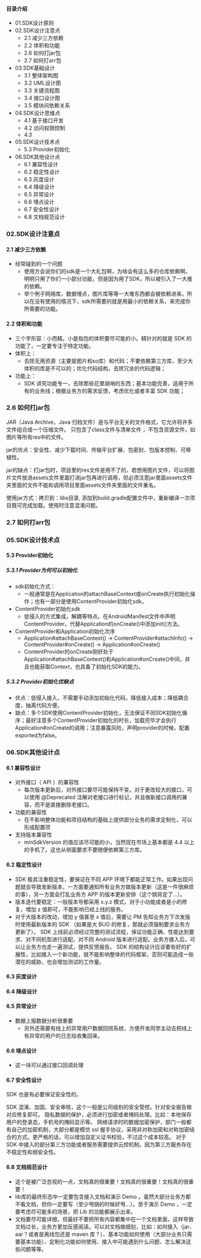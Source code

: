 #### 目录介绍
- 01.SDK设计原则
- 02.SDK设计注意点
  - 2.1 减少三方依赖
  - 2.2 体积和功能
  - 2.6 如何打jar包
  - 2.7 如何打arr包
- 03.SDK基础设计
    - 3.1 整体架构图
    - 3.2 UML设计图
    - 3.3 关键流程图
    - 3.4 接口设计图
    - 3.5 模块间依赖关系
- 04.SDK设计思维点
    - 4.1 基于接口开发
    - 4.2 访问权限控制
    - 4.3 
- 05.SDK设计技术点
    - 5.3 Provider初始化
- 06.SDK其他设计点
    - 6.1 兼容性设计
    - 6.2 稳定性设计
    - 6.3 灰度设计
    - 6.4 降级设计
    - 6.5 异常设计
    - 6.6 埋点设计
    - 6.7 安全性设计
    - 6.8 文档规范设计


### 02.SDK设计注意点
#### 2.1 减少三方依赖
- 经常碰到的一个问题
    - 使用方会说你们的sdk是一个大礼包啊，为啥会有这么多的仓库依赖啊。明明只用了你们一小部分功能，但是因为用了SDK，所以被引入了一大推的依赖。
    - 举个例子网络库，数据埋点，图片库等等一大堆东西都会被依赖进来。所以在没有使用的情况下，sdk所需要的就是用最小的依赖关系，来完成你所需要的功能。


#### 2.2 体积和功能
- 三个字形容：小而精。小是指包的体积要尽可能的小。精针对的就是 SDK 的功能了，一定要专注于特定功能。
- 体积上：
    - 去除无用资源（主要是图片和so库）和代码；不要依赖第三方库，至少大体积的库是不可以的；优化代码结构，去除冗余的代码逻辑；
- 功能上：
    - SDK 讲究功能专一，去除那些花里胡哨的东西；基本功能完善，适用于所有的业务线；根据业务方的需求反馈，考虑优化或者丰富 SDK 功能；


### 2.6 如何打jar包

JAR（Java Archive，Java 归档文件）是与平台无关的文件格式，它允许将许多文件组合成一个压缩文件。 只包含了class文件与清单文件 ，不包含资源文件，如图片等所有res中的文件。

jar的优点：安全性、减少下载时间、传输平台扩展、包密封、包版本控制、可移植性。

jar的缺点：打jar包时，项目里的res文件是用不了的，若想用图片文件，可以将图片文件放进assets文件里面打进jar包再进行调用，但必须注意jar里面assets文件夹里面的文件不能和调用项目里面assets文件夹里面的文件重名。

使用jar方式：拷贝到：libs目录, 添加到build.gradle配置文件中，重新编译一次项目既可完成加载。使用时注意混淆问题。


### 2.7 如何打arr包



### 05.SDK设计技术点
#### 5.3 Provider初始化
##### 5.3.1 Provider为何可以初始化
- sdk初始化方式：
    - 一般通常是在Application的attachBaseContext或onCreate执行初始化操作；也有一部分是使用ContentProvider初始化sdk。
- ContentProvider初始化sdk
    - 低侵入的方式集成，解耦等特点。在AndroidManifest文件中声明ContentProvider，代替Application的onCreate()中添加init()方法。
- ContentProvider和Application初始化次序
    - Application#attachBaseContext() → ContentProvider#attachInfo() → ContentProvider#onCreate() → Application#onCreate()
    - ContentProvider的onCreate刚好处于Application#attachBaseContext()和Application#onCreate()中间，并且也能获取Context，也具备了初始化SDK的能力。


##### 5.3.2 Provider初始化优缺点
- 优点：低侵入接入，不需要手动添加初始化代码，降低接入成本；降低耦合度，抽离代码方便。
- 缺点：多个SDK使用ContentProvider初始化，无法保证不同SDK初始化循序；最好注意多个ContentProvider初始化的时长，加载完毕才会执行Application#onCreate的调用；注意暴露风险，声明provider的时候，配置exported为false。



### 06.SDK其他设计点
#### 6.1 兼容性设计
- 对外接口（ API ）的兼容性
    - 每次版本更新后，对外接口要尽可能保持不变。对于更改较大的接口，可以使用 @Deprecated 注解对老接口进行标记，并且做新接口调用的兼容，而不是直接删除老接口。
- 功能的兼容性
    - 在不影响整体功能和项目结构的基础上提供部分业务的需求定制化，可以形成配置项
- 支持版本兼容性
    - minSdkVersion 的值应该尽可能的小，当然现在市场上基本都是 4.4 以上的手机了。这也从侧面要求不要随便依赖第三方库。



#### 6.2 稳定性设计
- SDK 极其注重稳定性，要保证在不同 APP 环境下都能正常工作。如果出现问题就会导致发新版本，一方面要通知所有业务方做版本更新（这是一件很麻烦的事），另一方面会打乱业务方 APP 的版本更新安排（这个锅背定了...）。
- 版本迭代要稳定：一般版本号都采用 x.y.z 模式，对于小功能或者是小的修复，增加 z 值即可，不能影响已经上线的服务。
- 对于大版本的改动，增加 y 值甚至 x 值后，需要让 PM 告知业务方下次发版时使用最新版本的 SDK （如果是大 BUG 的修复，那就必须强制要求业务方更新了）。
SDK 上线前必须经过完整的测试流程，保证功能正确、性能达到要求、对不同机型进行适配、对不同 Android 版本进行适配。业务方接入后，可以让业务方也走一遍测试，提供反馈报告。
SDK 的结构设计应该要有好的扩展性，比如接入一个新功能，就不能影响整体的代码框架，否则可能造成一些潜在的威胁，也会增加测试的工作量。



#### 6.3 灰度设计
#### 6.4 降级设计
#### 6.5 异常设计
- 数据上报数据分析很重要
    - 另外还需要有线上的异常用户数据回捞系统，方便开发同学主动去把线上有异常的用户的日志给收集回来。


#### 6.6 埋点设计
- 这一块可以通过接口回调处理



#### 6.7 安全性设计
SDK 也是有必要保证安全性的。

SDK 混淆、加固、安全审核，这个一般是公司级别的安全管控。针对安全报告做对应修复即可。
隐私数据的保护，必须进行加密或者掩码处理。比如：本地保存用户的登录态，手机号的掩码显示等。
网络请求时的数据加密保护，部门一般都有自己的加密机制，大部分都是模仿 ssl 握手协议，采用非对称加密和对称加密结合的方式。更严格的话，可以增加自定义证书校验，不过这个成本较高。
对于 SDK 中接入的部分第三方功能或者服务需要提供云控机制。因为第三方服务存在不稳定性和弱安全性。


#### 6.8 文档规范设计
- 这个是被广泛忽视的一点，文档真的很重要！文档真的很重要！文档真的很重要！
- lib库的最终形态中一定要包含接入文档和演示 Demo 。虽然大部分业务方都不看文档，但你一定要写（至少甩锅的时候好甩...）。至于演示 Demo ，一定要考虑尽可能多的场景，把 Lib 的功能都展示出来。
- 文档要尽可能详细，但最好不要把所有内容都集中在一个文档里面，这样导致文档过长，业务方更加反感阅读。可以对文档做细划，比如：如何接入（jar、aar？或者是离线包还是 maven 库？）、基本功能如何使用（大部分业务只需要基本功能）、定制化功能如何使用、接入中可能遇到什么问题、怎么解决这些问题等等。











